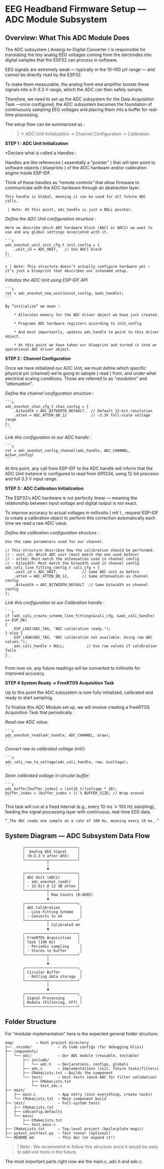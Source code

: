 # EEG Headband Firmware Setup — ADC Module Subsystem 

## Overview: What This ADC Module Does

The ADC subsystem ( Analog-to-Digital Converter ) is responsible for translating the tiny analog EEG voltages coming from the electrodes into digital samples that the ESP32 can process in software.

EEG signals are extremely weak — typically in the 10–100 µV range — and cannot be directly read by the ESP32.

To make them measurable, the analog front-end amplifier boosts these signals into a 0–3.3 V range, which the ADC can then safely sample. 

Therefore, we need to set up the ADC subsystem for the Data Acquisition Task —once configured, the ADC subsystem becomes the foundation of continuously sampling EEG voltages and placing them into a buffer for real-time processing.

The setup flow can be summarized as :  

> | → ADC Unit Initialization → Channel Configuration → Calibration


**STEP 1 : ADC Unit Initialization** 

*Declare what is called a Handles :

Handles are like references ( essentially a "pointer” ) that will later point to software objects ( blueprints ) of the ADC hardware and/or calibration engine inside ESP-IDF.

Think of these handles as “remote controls” that allow firmware to communicate with the ADC hardware through an abstraction layer.
	
	
	
	
	This handle is Global, meaning it can be used for all future ADC calls.
	
	 | Note: At this point, adc_handle is just a NULL pointer.


*Define the ADC Unit configuration structure :*

	Here we describe which ADC hardware block (ADC1 or ADC2) we want to use and any global settings associated with it.
	
	```c
	adc_oneshot_unit_init_cfg_t init_config = {
	    .unit_id = ADC_UNIT,   // Use ADC1 block
	};
	```

	> | Note: This structure doesn’t actually configure hardware yet — it’s just a blueprint that describes our intended setup.


*Initialize the ADC Unit using ESP-IDF API*

	```c
	ret = adc_oneshot_new_unit(&init_config, &adc_handle);
	```

	By “initialize” we mean : 
	
		* Allocates memory for the ADC driver object we have just created.
		
		* Programs ADC hardware registers according to init_config
		
		* And most importantly, updates adc_handle to point to this driver object. 
		
		* At this point we have taken our blueprint and turned it into an operational ADC driver object. 


**STEP 2 : Channel Configuration**

Once we have initialized our ADC Unit, we must define which specific physical pin (channel) we’re going to sample ( read ) from, and under what electrical scaling conditions. Those are referred to as “_resolution_” and “_attenuation_”. 

*Define the channel configuration structure :*

	```c
	adc_oneshot_chan_cfg_t chan_config = {
	    .bitwidth = ADC_BITWIDTH_DEFAULT,  // Default 12-bit resolution
	    .atten = ADC_ATTEN_DB_12           // ~3.3V full-scale voltage range
	};
	```

*Link this configuration to our ADC handle :*

	```c
	ret = adc_oneshot_config_channel(adc_handle, ADC_CHANNEL, &chan_config)
	```

At this point, any call from ESP-IDF to the ADC handle will inform that the ADC Unit instance is configured to read from GPIO34, using 12-bit precision and full 3.3 V input range.


**STEP 3 : ADC Calibration Initialization** 

The ESP32’s ADC hardware is not perfectly linear — meaning the relationship between input voltage and digital output is not exact.

To improve accuracy to actual voltages in millivolts ( mV ) , request ESP-IDF to create a calibration object to perform this correction automatically each time we read a raw ADC value.

*Define the calibration configuration structure :*

	Use the same parameters used for our channel. 
	
	// This structure describes how the calibration should be performed.
	// - unit_id: Which ADC unit (must match the one used before)
	// - atten: Must match the attenuation used in channel config
	// - bitwidth: Must match the bitwidth used in channel config
	adc_cali_line_fitting_config_t cali_cfg = {
	    .unit_id = ADC_UNIT,           // Same ADC unit as before
	    .atten = ADC_ATTEN_DB_12,      // Same attenuation as channel config
	    .bitwidth = ADC_BITWIDTH_DEFAULT  // Same bitwidth as channel config
	};
  
*Link this configuration to our Calibration handle :* 

	```c
	if (adc_cali_create_scheme_line_fitting(&cali_cfg, &adc_cali_handle) == ESP_OK) 
	{
	    ESP_LOGI(ADC_TAG, "ADC calibration ready.");
	} else {
	    ESP_LOGW(ADC_TAG, "ADC calibration not available. Using raw ADC values.");
	    adc_cali_handle = NULL;          // Use raw values if calibration fails
	}
	```

From now on, any future readings will be converted to millivolts for improved accuracy.


**STEP 4 System Ready → FreeRTOS Acquisition Task**

Up to this point the ADC subsystem is now fully initialized, calibrated and ready to start sampling. 

To finalize this ADC Module set up, we will involve creating a FreeRTOS Acquisition Task that periodically :

*Read raw ADC value:* 

	```c
	adc_oneshot_read(adc_handle, ADC_CHANNEL, &raw);
	```

*Convert raw to calibrated voltage (mV):*  

	```c
	adc_cali_raw_to_voltage(adc_cali_handle, raw, &voltage);
	```

*Store calibrated voltage in circular buffer:*

	```c
	adc_buffer[buffer_index] = (int16_t)(voltage * 10);
	buffer_index = (buffer_index + 1) % BUFFER_SIZE; // Wrap around
	```

This task will run at a fixed interval (e.g., every 10 ms → 100 Hz sampling), feeding the signal processing layer with continuous, real-time EEG data.

	“_The ADC reads one sample at a rate of 100 Hz, meaning every 10 ms_.”



## System Diagram — ADC Subsystem Data Flow

```
        ┌────────────────────────┐
        │  Analog EEG Signal     │
        │ (0–3.3 V after AFE)    │
        └──────────┬─────────────┘
                   │
                   ▼
        ┌────────────────────────┐
        │ ADC Unit (ADC1)        │
        │ - adc_oneshot_read()   │
        │ - 12-bit @ 12 dB atten │
        └──────────┬─────────────┘
                   │ Raw Counts (0–4095)
                   ▼
        ┌────────────────────────┐
        │ ADC Calibration         │
        │ - Line Fitting Scheme   │
        │ - Converts to mV        │
        └──────────┬─────────────┘
                   │ Calibrated mV
                   ▼
        ┌────────────────────────┐
        │ FreeRTOS Acquisition   │
        │ Task (100 Hz)          │
        │ - Periodic sampling     │
        │ - Stores to buffer      │
        └──────────┬─────────────┘
                   │
                   ▼
        ┌────────────────────────┐
        │ Circular Buffer         │
        │ - Rolling data storage  │
        └──────────┬─────────────┘
                   │
                   ▼
        ┌────────────────────────┐
        │ Signal Processing       │
        │ Module (Filtering, FFT) │
        └────────────────────────┘
```


## Folder Structure

For “modular implementation” here is the expected general folder structure: 
	
	eeg/          — Root project directory
	├── .vscode/            — VS Code configs (for debugging bliss)
	├── components/
	│   └── adc/            — Our ADC module (reusable, testable)
	│       ├── include/
	│       │   └── adc.h   — Declarations, configs, globals
	│       ├── adc.c       — Implementations (init, future tasks/filters)
	│       ├── CMakeLists.txt — Builds the component
	│       └── test/       — Unit tests (mock ADC for filter validation)
	│           ├── CMakeLists.txt
	│           └── test_adc.c
	├── main/
	│   ├── main.c          — App entry (init everything, create tasks)
	│   └── CMakeLists.txt  — Main component build
	├── test/               — Full-system tests
	│   ├── CMakeLists.txt
	│   ├── sdkconfig.defaults
	│   └── main/
	│       ├── CMakeLists.txt
	│       └── test_main.c
	├── CMakeLists.txt      — Top-level project (boilerplate magic)
	├── pytest_unittest.py  — Test runner (optional)
	└── README.md           — This doc (or expand it!)
	

> | Note :  We recommend to follow this structure since it would be easy to add unit tests in the future. 

The most important parts right now are the main.c, adc.h and adc.c.
